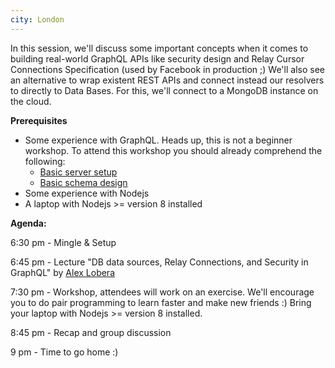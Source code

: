 ```yaml
---
city: London
---
```


In this session, we'll discuss some important concepts when it comes to building real-world GraphQL APIs like security design and Relay Cursor Connections Specification (used by Facebook in production ;)
We'll also see an alternative to wrap existent REST APIs and connect instead our resolvers to directly to Data Bases. For this, we'll connect to a MongoDB instance on the cloud.

**Prerequisites**

- Some experience with GraphQL. Heads up, this is not a beginner workshop. To attend this workshop you should already comprehend the following:
  - [Basic server setup](https://www.apollographql.com/docs/apollo-server/getting-started/)
  - [Basic schema design](https://www.apollographql.com/docs/apollo-server/essentials/schema/)
- Some experience with Nodejs
- A laptop with Nodejs >= version 8 installed

**Agenda:**

6:30 pm - Mingle & Setup

6:45 pm - Lecture "DB data sources, Relay Connections, and Security in GraphQL" by [Alex Lobera](/about-us/#alex-lobera)

7:30 pm - Workshop, attendees will work on an exercise. We'll encourage you to do pair programming to learn faster and make new friends :) Bring your laptop with Nodejs >= version 8 installed.

8:45 pm - Recap and group discussion

9 pm - Time to go home :)
